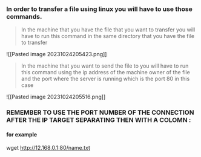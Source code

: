 
### In order to transfer a file using linux you will have to use those commands. 

>In the machine that you have the file that you want to transfer you will have to run this command in the same directory that you have the file to transfer

![[Pasted image 20231024205423.png]]

>In the machine that you want to send the file to you will have to run this command using the ip address of the machine owner of the file and the port where the server is running which is the port 80 in this case 

![[Pasted image 20231024205516.png]]
### REMEMBER TO USE THE PORT NUMBER OF THE CONNECTION AFTER THE IP TARGET SEPARATING THEN WITH A COLOMN :

#### for example
wget http://12.168.0.1:80/name.txt